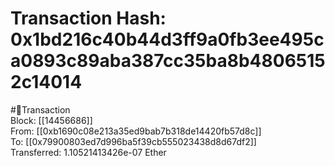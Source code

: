 
Transaction Hash: 0x1bd216c40b44d3ff9a0fb3ee495ca0893c89aba387cc35ba8b48065152c14014
====================================================================================
  
#💸Transaction  
Block: [[14456686]]  
From: [[0xb1690c08e213a35ed9bab7b318de14420fb57d8c]]  
To: [[0x79900803ed7d996ba5f39cb555023438d8d67df2]]  
Transferred: 1.10521413426e-07 Ether